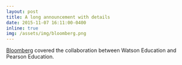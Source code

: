 ```yaml
---
layout: post
title: A long announcement with details
date: 2015-11-07 16:11:00-0400
inline: true
img: /assets/img/bloomberg.png
---
```


[Bloomberg](https://www.google.com/url?q=https%3A%2F%2Fwww.bloomberg.com%2Fnews%2Farticles%2F2016-10-25%2Fe-learning-enters-bot-era-as-pearson-taps-ibm-s-watson-as-tutor&sa=D&sntz=1&usg=AFQjCNFCXZ-b9rJzRsjRgFodtw1MVTVIfQ) covered the collaboration between Watson Education and Pearson Education.
